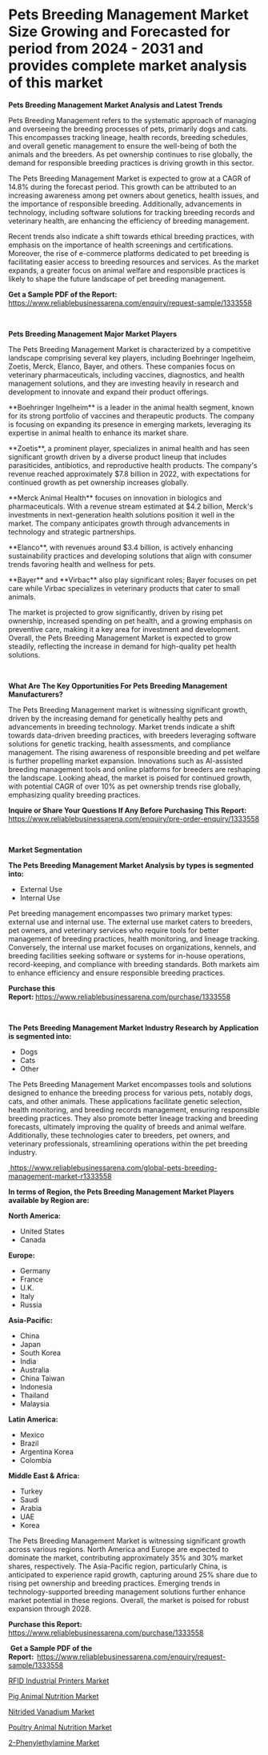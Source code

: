 <p><h1>Pets Breeding Management Market Size Growing and Forecasted for period from 2024 - 2031 and provides complete market analysis of this market</h1></p><p><strong>Pets Breeding Management Market Analysis and Latest Trends</strong></p>
<p><p>Pets Breeding Management refers to the systematic approach of managing and overseeing the breeding processes of pets, primarily dogs and cats. This encompasses tracking lineage, health records, breeding schedules, and overall genetic management to ensure the well-being of both the animals and the breeders. As pet ownership continues to rise globally, the demand for responsible breeding practices is driving growth in this sector.</p><p>The Pets Breeding Management Market is expected to grow at a CAGR of 14.8% during the forecast period. This growth can be attributed to an increasing awareness among pet owners about genetics, health issues, and the importance of responsible breeding. Additionally, advancements in technology, including software solutions for tracking breeding records and veterinary health, are enhancing the efficiency of breeding management.</p><p>Recent trends also indicate a shift towards ethical breeding practices, with emphasis on the importance of health screenings and certifications. Moreover, the rise of e-commerce platforms dedicated to pet breeding is facilitating easier access to breeding resources and services. As the market expands, a greater focus on animal welfare and responsible practices is likely to shape the future landscape of pet breeding management.</p></p>
<p><strong>Get a Sample PDF of the Report:&nbsp;</strong> <a href="https://www.reliablebusinessarena.com/enquiry/request-sample/1333558?utm_campaign=1444&utm_medium=2&utm_source=Github&utm_content=ia&utm_term=12102024&utm_id=pets-breeding-management">https://www.reliablebusinessarena.com/enquiry/request-sample/1333558</a></p>
<p>&nbsp;</p>
<p><strong>Pets Breeding Management Major Market Players</strong></p>
<p><p>The Pets Breeding Management Market is characterized by a competitive landscape comprising several key players, including Boehringer Ingelheim, Zoetis, Merck, Elanco, Bayer, and others. These companies focus on veterinary pharmaceuticals, including vaccines, diagnostics, and health management solutions, and they are investing heavily in research and development to innovate and expand their product offerings.</p><p>**Boehringer Ingelheim** is a leader in the animal health segment, known for its strong portfolio of vaccines and therapeutic products. The company is focusing on expanding its presence in emerging markets, leveraging its expertise in animal health to enhance its market share.</p><p>**Zoetis**, a prominent player, specializes in animal health and has seen significant growth driven by a diverse product lineup that includes parasiticides, antibiotics, and reproductive health products. The company's revenue reached approximately $7.8 billion in 2022, with expectations for continued growth as pet ownership increases globally.</p><p>**Merck Animal Health** focuses on innovation in biologics and pharmaceuticals. With a revenue stream estimated at $4.2 billion, Merck's investments in next-generation health solutions position it well in the market. The company anticipates growth through advancements in technology and strategic partnerships.</p><p>**Elanco**, with revenues around $3.4 billion, is actively enhancing sustainability practices and developing solutions that align with consumer trends favoring health and wellness for pets. </p><p>**Bayer** and **Virbac** also play significant roles; Bayer focuses on pet care while Virbac specializes in veterinary products that cater to small animals. </p><p>The market is projected to grow significantly, driven by rising pet ownership, increased spending on pet health, and a growing emphasis on preventive care, making it a key area for investment and development. Overall, the Pets Breeding Management Market is expected to grow steadily, reflecting the increase in demand for high-quality pet health solutions.</p></p>
<p>&nbsp;</p>
<p><strong>What Are The Key Opportunities For Pets Breeding Management Manufacturers?</strong></p>
<p><p>The Pets Breeding Management market is witnessing significant growth, driven by the increasing demand for genetically healthy pets and advancements in breeding technology. Market trends indicate a shift towards data-driven breeding practices, with breeders leveraging software solutions for genetic tracking, health assessments, and compliance management. The rising awareness of responsible breeding and pet welfare is further propelling market expansion. Innovations such as AI-assisted breeding management tools and online platforms for breeders are reshaping the landscape. Looking ahead, the market is poised for continued growth, with potential CAGR of over 10% as pet ownership trends rise globally, emphasizing quality breeding practices.</p></p>
<p><strong>Inquire or Share Your Questions If Any Before Purchasing This Report:</strong> <a href="https://www.reliablebusinessarena.com/enquiry/pre-order-enquiry/1333558?utm_campaign=1444&utm_medium=2&utm_source=Github&utm_content=ia&utm_term=12102024&utm_id=pets-breeding-management">https://www.reliablebusinessarena.com/enquiry/pre-order-enquiry/1333558</a></p>
<p>&nbsp;</p>
<p><strong>Market Segmentation</strong></p>
<p><strong>The Pets Breeding Management Market Analysis by types is segmented into:</strong></p>
<p><ul><li>External Use</li><li>Internal Use</li></ul></p>
<p><p>Pet breeding management encompasses two primary market types: external use and internal use. The external use market caters to breeders, pet owners, and veterinary services who require tools for better management of breeding practices, health monitoring, and lineage tracking. Conversely, the internal use market focuses on organizations, kennels, and breeding facilities seeking software or systems for in-house operations, record-keeping, and compliance with breeding standards. Both markets aim to enhance efficiency and ensure responsible breeding practices.</p></p>
<p><strong>Purchase this Report:&nbsp;</strong><a href="https://www.reliablebusinessarena.com/purchase/1333558?utm_campaign=1444&utm_medium=2&utm_source=Github&utm_content=ia&utm_term=12102024&utm_id=pets-breeding-management">https://www.reliablebusinessarena.com/purchase/1333558</a></p>
<p>&nbsp;</p>
<p><strong>The Pets Breeding Management Market Industry Research by Application is segmented into:</strong></p>
<p><ul><li>Dogs</li><li>Cats</li><li>Other</li></ul></p>
<p><p>The Pets Breeding Management Market encompasses tools and solutions designed to enhance the breeding process for various pets, notably dogs, cats, and other animals. These applications facilitate genetic selection, health monitoring, and breeding records management, ensuring responsible breeding practices. They also promote better lineage tracking and breeding forecasts, ultimately improving the quality of breeds and animal welfare. Additionally, these technologies cater to breeders, pet owners, and veterinary professionals, streamlining operations within the pet breeding industry.</p></p>
<p><a href="https://www.reliablebusinessarena.com/global-pets-breeding-management-market-r1333558?utm_campaign=1444&utm_medium=2&utm_source=Github&utm_content=ia&utm_term=12102024&utm_id=pets-breeding-management">&nbsp;https://www.reliablebusinessarena.com/global-pets-breeding-management-market-r1333558</a></p>
<p><strong>In terms of Region, the Pets Breeding Management Market Players available by Region are:</strong></p>
<p>
    <p> <strong> North America: </strong>
        <ul>
            <li>United States</li>
            <li>Canada</li>
        </ul>
        </p> 
    <p> <strong> Europe: </strong>
        <ul>
            <li>Germany</li>
            <li>France</li>
            <li>U.K.</li>
            <li>Italy</li>
            <li>Russia</li>
        </ul>
        </p> 
    <p> <strong> Asia-Pacific: </strong>
        <ul>
            <li>China</li>
            <li>Japan</li>
            <li>South Korea</li>
            <li>India</li>
            <li>Australia</li>
            <li>China Taiwan</li>
            <li>Indonesia</li>
            <li>Thailand</li>
            <li>Malaysia</li>
        </ul>
        </p> 
    <p> <strong> Latin America: </strong>
        <ul>
            <li>Mexico</li>
            <li>Brazil</li>
            <li>Argentina Korea</li>
            <li>Colombia</li>
        </ul>
        </p> 
    <p> <strong> Middle East & Africa: </strong>
        <ul>
            <li>Turkey</li>
            <li>Saudi</li>
            <li>Arabia</li>
            <li>UAE</li>
            <li>Korea</li>
        </ul>
    </p>
    </p>
<p><p>The Pets Breeding Management Market is witnessing significant growth across various regions. North America and Europe are expected to dominate the market, contributing approximately 35% and 30% market shares, respectively. The Asia-Pacific region, particularly China, is anticipated to experience rapid growth, capturing around 25% share due to rising pet ownership and breeding practices. Emerging trends in technology-supported breeding management solutions further enhance market potential in these regions. Overall, the market is poised for robust expansion through 2028.</p></p>
<p><strong>Purchase this Report: </strong><a href="https://www.reliablebusinessarena.com/purchase/1333558?utm_campaign=1444&utm_medium=2&utm_source=Github&utm_content=ia&utm_term=12102024&utm_id=pets-breeding-management">https://www.reliablebusinessarena.com/purchase/1333558</a></p>
<p>&nbsp;<strong>Get a Sample PDF of the Report:&nbsp;&nbsp;</strong><a href="https://www.reliablebusinessarena.com/enquiry/request-sample/1333558?utm_campaign=1444&utm_medium=2&utm_source=Github&utm_content=ia&utm_term=12102024&utm_id=pets-breeding-management">https://www.reliablebusinessarena.com/enquiry/request-sample/1333558</a></p>
<p><strong></strong></p>
<p><p><a href="https://github.com/AshikRahman991/Market-Research-Report-List-1/blob/main/rfid-industrial-printers-market.md?utm_campaign=1444&utm_medium=2&utm_source=Github&utm_content=ia&utm_term=12102024&utm_id=pets-breeding-management">RFID Industrial Printers Market</a></p><p><a href="https://www.linkedin.com/pulse/pig-animal-nutrition-market-essentials-key-players-demand-wjmjc?utm_campaign=1444&utm_medium=2&utm_source=Github&utm_content=ia&utm_term=12102024&utm_id=pets-breeding-management">Pig Animal Nutrition Market</a></p><p><a href="https://www.linkedin.com/pulse/nitrided-vanadium-market-size-share-competitive-landscape-rxwnc?utm_campaign=1444&utm_medium=2&utm_source=Github&utm_content=ia&utm_term=12102024&utm_id=pets-breeding-management">Nitrided Vanadium Market</a></p><p><a href="https://www.linkedin.com/pulse/global-poultry-animal-nutrition-market-exploring-share-trends-rijmf?utm_campaign=1444&utm_medium=2&utm_source=Github&utm_content=ia&utm_term=12102024&utm_id=pets-breeding-management">Poultry Animal Nutrition Market</a></p><p><a href="https://www.linkedin.com/pulse/2-phenylethylamine-market-evolution-future-outlook-forecasting-rquef?utm_campaign=1444&utm_medium=2&utm_source=Github&utm_content=ia&utm_term=12102024&utm_id=pets-breeding-management">2-Phenylethylamine Market</a></p></p>